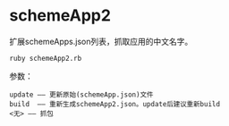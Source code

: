schemeApp2
==========

扩展schemeApps.json列表，抓取应用的中文名字。

`ruby schemeApp2.rb`

参数：

	update —— 更新原始(schemeApp.json)文件
	build  —— 重新生成schemeApp2.json。update后建议重新build
	<无> —— 抓包